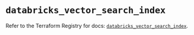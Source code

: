 # `databricks_vector_search_index`

Refer to the Terraform Registry for docs: [`databricks_vector_search_index`](https://registry.terraform.io/providers/databricks/databricks/1.81.1/docs/resources/vector_search_index).
